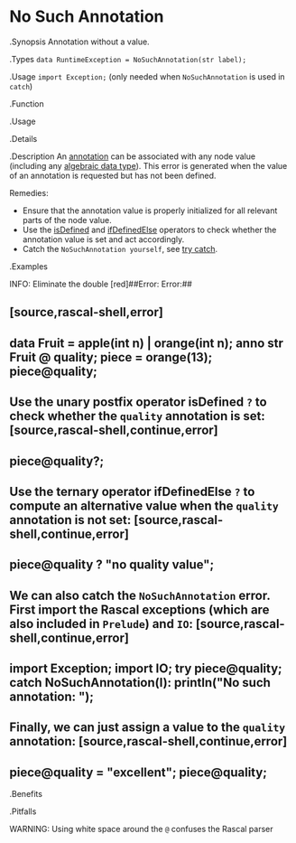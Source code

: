 # No Such Annotation

.Synopsis
Annotation without a value.

.Types
`data RuntimeException = NoSuchAnnotation(str label);`
       
.Usage
`import Exception;` (only needed when `NoSuchAnnotation` is used in `catch`)


.Function
       
.Usage

.Details

.Description
An [annotation]((Rascal:Declarations-Annotation)) can be associated with any node value
(including any [algebraic data type]((Rascal:Declarations-AlgebraicDataType))).
This error is generated when the value of an annotation is requested but has not been defined.

Remedies:

*  Ensure that the annotation value is properly initialized for all relevant parts of the node value. 
*  Use the 
   [isDefined]((Rascal:Boolean-isDefined)) and 
   [ifDefinedElse]((Rascal:Boolean-ifDefinedElse)) operators to check whether the annotation value 
   is set and act accordingly.
*  Catch the `NoSuchAnnotation yourself`, see [try catch]((Rascal:Statements-TryCatch)).

.Examples

INFO: Eliminate the double [red]##Error: Error:##

[source,rascal-shell,error]
----
data Fruit = apple(int n) | orange(int n);
anno str Fruit @ quality;
piece = orange(13);
piece@quality;
----
Use the unary postfix operator isDefined `?` to check whether the `quality` annotation is set:
[source,rascal-shell,continue,error]
----
piece@quality?;
----
Use the ternary operator ifDefinedElse `?` to compute an alternative value when the `quality` annotation is not set:
[source,rascal-shell,continue,error]
----
piece@quality ? "no quality value";
----
We can also catch the `NoSuchAnnotation` error. First import the Rascal exceptions (which are also included in `Prelude`)
and `IO`:
[source,rascal-shell,continue,error]
----
import Exception;
import IO;
try piece@quality; catch NoSuchAnnotation(l): println("No such annotation: <l>");
----
Finally, we can just assign a value to the `quality` annotation:
[source,rascal-shell,continue,error]
----
piece@quality = "excellent";
piece@quality;
----

.Benefits

.Pitfalls

WARNING: Using white space around the `@` confuses the Rascal parser


